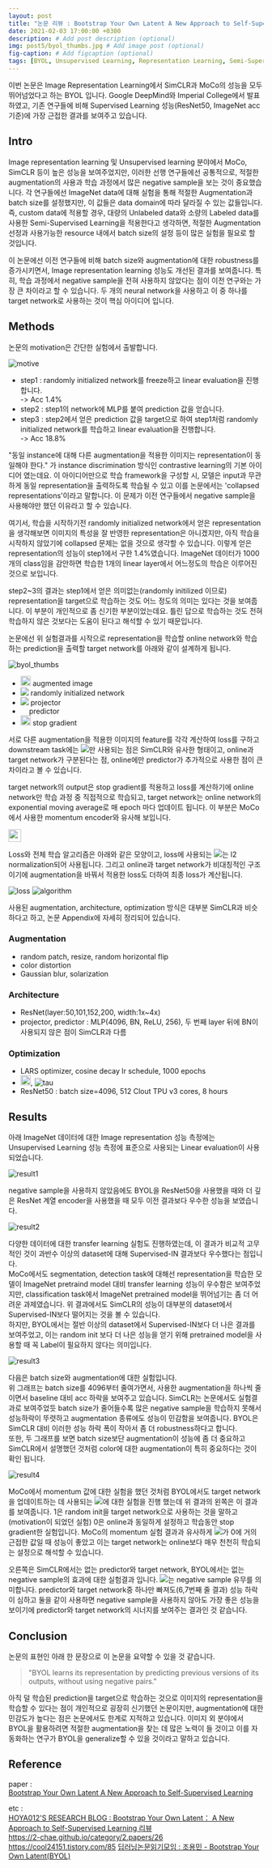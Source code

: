 ```yaml
---
layout: post
title: "논문 리뷰 : Bootstrap Your Own Latent A New Approach to Self-Supervised Learning"
date: 2021-02-03 17:00:00 +0300
description: # Add post description (optional)
img: post5/byol_thumbs.jpg # Add image post (optional)
fig-caption: # Add figcaption (optional)
tags: [BYOL, Unsupervised Learning, Representation Learning, Semi-Supervised Learning, MoCo, SimCLR, Augmentation, negative sample, DeepMind]
---
```

이번 논문은 Image Representation Learning에서 SimCLR과 MoCo의 성능을 모두 뛰어넘었다고 하는 BYOL 입니다. Google DeepMind와 Imperial College에서 발표하였고, 기존 연구들에 비해 Supervised Learning 성능(ResNet50, ImageNet acc 기준)에 가장 근접한 결과를 보여주고 있습니다. 


## Intro 
 Image representation learning 및 Unsupervised learning 분야에서 MoCo, SimCLR 등이 높은 성능을 보여주었지만, 이러한 선행 연구들에선 공통적으로, 적절한 augmentation의 사용과 학습 과정에서 많은 negative sample을 보는 것이 중요했습니다. 각 연구들에선 ImageNet data에 대해 실험을 통해 적절한 Augmentation과 batch size를 설정했지만, 이 값들은 data domain에 따라 달라질 수 있는 값들입니다. 즉, custom data에 적용할 경우, 대량의 Unlabeled data와 소량의 Labeled data를 사용한 Semi-Supervised Learning을 적용한다고 생각하면, 적절한 Augmentation 선정과 사용가능한 resource 내에서 batch size의 설정 등이 많은 실험을 필요로 할 것입니다.   

 이 논문에선 이전 연구들에 비해 batch size와 augmentation에 대한 robustness를 증가시키면서, Image representation learning 성능도 개선된 결과를 보여줍니다. 특히, 학습 과정에서 negative sample을 전혀 사용하지 않았다는 점이 이전 연구와는 가장 큰 차이라고 할 수 있습니다. 두 개의 neural network을 사용하고 이 중 하나를 target network로 사용하는 것이 핵심 아이디어 입니다.


## Methods
논문의 motivation은 간단한 실험에서 출발합니다. 

![motive]({{site.baseurl}}/assets/img/post5/motive.jpg)

* step1 : randomly initialized network를 freeze하고 linear evaluation을 진행합니다.  
-> Acc 1.4%
* step2 : step1의 network에 MLP를 붙여 prediction 값을 얻습니다.
* step3 : step2에서 얻은 prediction 값을 target으로 하여 step1처럼 randomly initialized network를 학습하고 linear evaluation을 진행합니다.   
-> Acc 18.8%

"동일 instance에 대해 다른 augmentation을 적용한 이미지는 representation이 동일해야 한다." 가 instance discrimination 방식인 contrastive learning의 기본 아이디어 였는데요. 이 아이디어만으로 학습 framework을 구성할 시, 모델은 input과 무관하게 동일 representation을 출력하도록 학습될 수 있고 이를 논문에서는 'collapsed representations'이라고 말합니다. 이 문제가 이전 연구들에서 negative sample을 사용해야만 했던 이유라고 할 수 있습니다.

여기서, 학습을 시작하기전 randomly initialized network에서 얻은 representation을 생각해보면 이미지의 특성을 잘 반영한 representation은 아니겠지만, 아직 학습을 시작하지 않았기에 collapsed 문제는 없을 것으로 생각할 수 있습니다. 이렇게 얻은 representation의 성능이 step1에서 구한 1.4%였습니다. ImageNet 데이터가 1000개의 class임을 감안하면 학습한 1개의 linear layer에서 어느정도의 학습은 이루어진 것으로 보입니다.

step2~3의 결과는 step1에서 얻은 의미없는(randomly initilized 이므로) representation을 target으로 학습하는 것도 어느 정도의 의미는 있다는 것을 보여줍니다. 이 부분이 개인적으로 좀 신기한 부분이었는데요. 틀린 답으로 학습하는 것도 전혀 학습하지 않은 것보다는 도움이 된다고 해석할 수 있기 때문입니다.

논문에선 위 실험결과를 시작으로 representation을 학습할 online network와 학습하는 prediction을 출력할 target network를 아래와 같이 설계하게 됩니다.

![byol_thumbs]({{site.baseurl}}/assets/img/post5/byol_thumbs.jpg)

* <img src="https://latex.codecogs.com/svg.latex?\; v, v' : " height=20/> augmented image
* <img src="https://latex.codecogs.com/svg.latex?\; f_{\theta}, f_{\xi} :" wdith=20/> randomly initialized network
* <img src="https://latex.codecogs.com/svg.latex?\; g_{\theta}, g_{\xi} :" wdith=20/> projector
* <img src="https://latex.codecogs.com/svg.latex?\; q_{\theta} : " height=13/> predictor
* <img src="https://latex.codecogs.com/svg.latex?\; sg(z'_{\xi}) : " height=20/> stop gradient

서로 다른 augmentation을 적용한 이미지의 feature를 각각 계산하여 loss를 구하고 downstream task에는 <img src="https://latex.codecogs.com/svg.latex?\; y_{\theta}"/>만 사용되는 점은 SimCLR와 유사한 형태이고, online과 target network가 구분된다는 점, online에만 predictor가 추가적으로 사용한 점이 큰 차이라고 볼 수 있습니다. 

target network의 output은 stop gradient를 적용하고 loss를 계산하기에 online network만 학습 과정 중 직접적으로 학습되고, target network는 online network의 exponential moving average로 매 epoch 마다 업데이트 됩니다. 이 부분은 MoCo에서 사용한 momentum encoder와 유사해 보입니다.

<img src="https://latex.codecogs.com/svg.latex?\; \xi \leftarrow \tau \xi + (1-\tau)\theta " height=25/>

Loss와 전체 학습 알고리즘은 아래와 같은 모양이고, loss에 사용되는 <img src="https://latex.codecogs.com/svg.latex?\; q_{\theta}(z_{\theta}), z'_{\xi} "/>는 l2 normalization되어 사용됩니다. 그리고 online과 target network가 비대칭적인 구조이기에 augmentation을 바꿔서 적용한 loss도 더하여 최종 loss가 계산됩니다.

![loss]({{site.baseurl}}/assets/img/post5/loss.jpg)
![algorithm]({{site.baseurl}}/assets/img/post5/algorithm.jpg)

사용된 augmentation, architecture, optimization 방식은 대부분 SimCLR과 비슷하다고 하고, 논문 Appendix에 자세히 정리되어 있습니다.

### Augmentation
* random patch, resize, random horizontal flip
* color distortion
* Gaussian blur, solarization

### Architecture
* ResNet(layer:50,101,152,200, width:1x~4x)
* projector, predictor : MLP(4096, BN, ReLU, 256), 두 번째 layer 뒤에 BN이 사용되지 않은 점이 SimCLR과 다름

### Optimization
* LARS optimizer, cosine decay lr schedule, 1000 epochs
* <img src="https://latex.codecogs.com/svg.latex?\; \tau_{base}=0.996  " height=20/>, ![tau]({{site.baseurl}}/assets/img/post5/tau.jpg)
* ResNet50 : batch size=4096, 512 Clout TPU v3 cores, 8 hours


## Results
아래 ImageNet 데이터에 대한 Image representation 성능 측정에는 Unsupervised Learning 성능 측정에 표준으로 사용되는 Linear evaluation이 사용되었습니다.

![result1]({{site.baseurl}}/assets/img/post5/result1.jpg)

negative sample을 사용하지 않았음에도 BYOL을 ResNet50을 사용했을 때와 더 깊은 ResNet 계열 encoder을 사용했을 때 모두 이전 결과보다 우수한 성능을 보였습니다.

![result2]({{site.baseurl}}/assets/img/post5/result2.jpg)

다양한 데이터에 대한 transfer learning 실험도 진행하였는데, 이 결과가 비교적 고무적인 것이 과반수 이상의 dataset에 대해 Supervised-IN 결과보다 우수했다는 점입니다.  
MoCo에서도 segmentation, detection task에 대해선 representation을 학습한 모델이 ImageNet pretraind model 대비 transfer learning 성능이 우수함은 보여주었지만, classification task에서 ImageNet pretrained model을 뛰어넘기는 좀 더 어려운 과제였습니다. 위 결과에서도 SimCLR의 성능이 대부분의 dataset에서 Supervised-IN보다 떨어지는 것을 볼 수 있습니다.  
하지만, BYOL에서는 절반 이상의 dataset에서 Supervised-IN보다 더 나은 결과를 보여주었고, 이는 random init 보다 더 나은 성능을 얻기 위해 pretrained model을 사용할 때 꼭 Label이 필요하지 않다는 의미입니다.

![result3]({{site.baseurl}}/assets/img/post5/result3.jpg)

다음은 batch size와 augmentation에 대한 실험입니다.  
위 그래프는 batch size를 4096부터 줄여가면서, 사용한 augmentation을 하나씩 줄이면서 baseline 대비 acc 하락을 보여주고 있습니다. SimCLR는 논문에서도 실험결과로 보여주었듯 batch size가 줄어들수록 많은 negative sample을 학습하지 못해서 성능하락이 뚜렷하고 augmentation 종류에도 성능이 민감함을 보여줍니다. BYOL은 SimCLR 대비 이러한 성능 하락 폭이 작아서 좀 더 robustness하다고 합니다.  
또한, 두 그래프를 보면 batch size보단 augmentation이 성능에 좀 더 중요하고 SimCLR에서 설명했던 것처럼 color에 대한 augmentation이 특히 중요하다는 것이 확인 됩니다.

![result4]({{site.baseurl}}/assets/img/post5/result4.jpg)

MoCo에서 momentum 값에 대한 실험을 했던 것처럼 BYOL에서도 target network을 업데이트하는 데 사용되는 <img src="https://latex.codecogs.com/svg.latex?\; \tau_{base}" />에 대한 실험을 진행 했는데 위 결과의 왼쪽은 이 결과를 보여줍니다. 1은 random init을 target network으로 사용하는 것을 말하고(motivation이 되었던 실험) 0은 online과 동일하게 설정하고 학습동안 stop gradient한 실험입니다. MoCo의 momentum 실험 결과과 유사하게 <img src="https://latex.codecogs.com/svg.latex?\; \tau_{base}" />가 0에 거의 근접한 값일 때 성능이 좋았고 이는 target network는 online보다 매우 천천히 학습되는 설정으로 해석할 수 있습니다.  

오른쪽은 SimCLR에서는 없는 predictor와 target network, BYOL에서는 없는 negative sample의 효과에 대한 실험결과 입니다. <img src="https://latex.codecogs.com/svg.latex?\; \beta" />는 negative sample 유무를 의미합니다. predictor와 target network중 하나만 빠져도(6,7번째 줄 결과) 성능 하락이 심하고 둘을 같이 사용하면 negative sample을 사용하지 않아도 가장 좋은 성능을 보이기에 predictor와 target network의 시너지를 보여주는 결과인 것 같습니다.


## Conclusion
논문의 표현인 아래 한 문장으로 이 논문을 요약할 수 있을 것 같습니다.
> "BYOL learns its representation by predicting previous versions of its outputs, without using negative pairs."

아직 덜 학습된 prediction을 target으로 학습하는 것으로 이미지의 representation을 학습할 수 있다는 점이 개인적으로 굉장히 신기했던 논문이지만, augmentation에 대한 민감도가 높다는 점은 논문에서도 한계로 지적하고 있습니다. 이미지 외 분야에서 BYOL을 활용하려면 적절한 augmentation을 찾는 데 많은 노력이 들 것이고 이를 자동화하는 연구가 BYOL을 generalize할 수 있을 것이라고 말하고 있습니다. 


## Reference 
paper :  
<a href="https://arxiv.org/abs/2006.07733​">Bootstrap Your Own Latent A New Approach to Self-Supervised Learning</a>

etc :   
<a href="https://hoya012.github.io/blog/byol/">HOYA012'S RESEARCH BLOG : Bootstrap Your Own Latent： A New Approach to Self-Supervised Learning 리뷰</a>  
<a href="https://2-chae.github.io/category/2.papers/26">https://2-chae.github.io/category/2.papers/26</a>  
<a href="https://cool24151.tistory.com/85">https://cool24151.tistory.com/85</a> 
<a href="https://www.youtube.com/watch?v=BuyWUSPJicM">딥러닝논문읽기모임 : 조용민 - Bootstrap Your Own Latent(BYOL)</a> 
  







